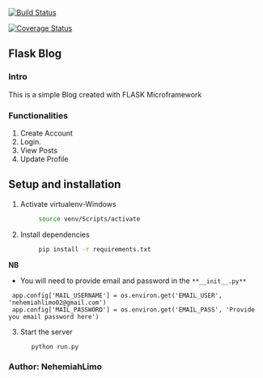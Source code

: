 [![Build Status](https://travis-ci.org/NehemiahLimo/Flask_Blog.svg?branch=testing)](https://travis-ci.org/NehemiahLimo/Flask_Blog)

[![Coverage Status](https://coveralls.io/repos/github/NehemiahLimo/Flask_Blog/badge.svg?branch=testing)](https://coveralls.io/github/NehemiahLimo/Flask_Blog?branch=testing)
## Flask Blog
### Intro
This is a simple Blog created with FLASK Microframework

### Functionalities
1. Create Account
2. Login.
3. View Posts
4. Update Profile

## Setup and installation
1. Activate virtualenv-Windows

   ```bash
        source venv/Scripts/activate
   ```
2. Install dependencies

   ```bash
        pip install -r requirements.txt
   ```

**NB**

   - You will need to provide email and password in the ` **__init__.py** `
   ```
    app.config['MAIL_USERNAME'] = os.environ.get('EMAIL_USER', 'nehemiahlimo02@gmail.com')
    app.config['MAIL_PASSWORD'] = os.environ.get('EMAIL_PASS', 'Provide you email password here')
   ```


3. Start the server
   ```
      python run.py
   ```

### Author: NehemiahLimo